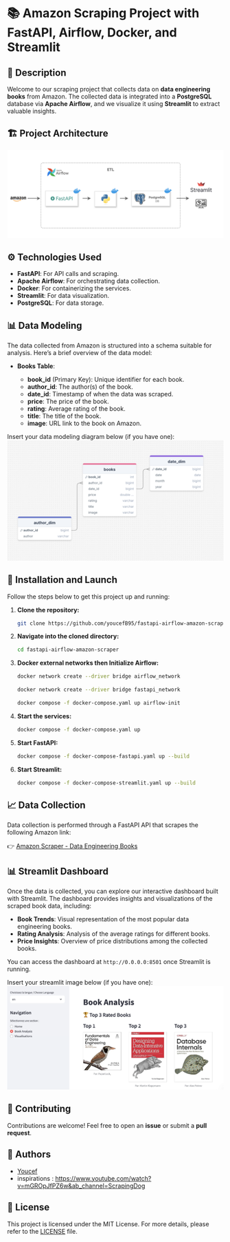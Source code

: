 # 📚 Amazon Scraping Project with FastAPI, Airflow, Docker, and Streamlit

## 🌟 Description

Welcome to our scraping project that collects data on **data engineering books** from Amazon. The collected data is integrated into a **PostgreSQL** database via **Apache Airflow**, and we visualize it using **Streamlit** to extract valuable insights.

## 🏗️ Project Architecture

![Project Architecture](images/etl-architecture.png)

## ⚙️ Technologies Used

- **FastAPI**: For API calls and scraping.
- **Apache Airflow**: For orchestrating data collection.
- **Docker**: For containerizing the services.
- **Streamlit**: For data visualization.
- **PostgreSQL**: For data storage.

## 📊 Data Modeling

The data collected from Amazon is structured into a schema suitable for analysis. Here’s a brief overview of the data model:

- **Books Table**:

  - **book_id** (Primary Key): Unique identifier for each book.
  - **author_id**: The author(s) of the book.
  - **date_id**: Timestamp of when the data was scraped.
  - **price**: The price of the book.
  - **rating**: Average rating of the book.
  - **title**: The title of the book.
  - **image**: URL link to the book on Amazon.

Insert your data modeling diagram below (if you have one):  
![Data Model](images/data_model.png)

## 🚀 Installation and Launch

Follow the steps below to get this project up and running:

1. **Clone the repository:**

   ```bash
   git clone https://github.com/youcefB95/fastapi-airflow-amazon-scraper.git
   ```

2. **Navigate into the cloned directory:**

   ```bash
   cd fastapi-airflow-amazon-scraper
   ```

3. **Docker external networks then Initialize Airflow:**

   ```bash
   docker network create --driver bridge airflow_network
   ```
   ```bash
   docker network create --driver bridge fastapi_network
   ```
   
   ```bash
   docker compose -f docker-compose.yaml up airflow-init
   ```

5. **Start the services:**

   ```bash
   docker compose -f docker-compose.yaml up
   ```

6. **Start FastAPI:**

   ```bash
   docker compose -f docker-compose-fastapi.yaml up --build
   ```

7. **Start Streamlit:**
   ```bash
   docker compose -f docker-compose-streamlit.yaml up --build
   ```

## 📈 Data Collection

Data collection is performed through a FastAPI API that scrapes the following Amazon link:

👉 [Amazon Scraper - Data Engineering Books](https://www.amazon.com/s?k=data+engineering+books&s=exact-aware-popularity-rank&qid=1734622043&ref=sr_st_exact-aware-popularity-rank&ds=v1%3AhMN9DdsxLFEU6A4wN2HVGdXJ98Rf4I%2BLLLeurDCfZ4c)

## 📊 Streamlit Dashboard

Once the data is collected, you can explore our interactive dashboard built with Streamlit. The dashboard provides insights and visualizations of the scraped book data, including:

- **Book Trends**: Visual representation of the most popular data engineering books.
- **Rating Analysis**: Analysis of the average ratings for different books.
- **Price Insights**: Overview of price distributions among the collected books.

You can access the dashboard at `http://0.0.0.0:8501` once Streamlit is running.

Insert your streamlit image below (if you have one):  
![Streamlit](images/streamlit.png)

## 🤝 Contributing

Contributions are welcome! Feel free to open an **issue** or submit a **pull request**.

## 👤 Authors

- [Youcef](https://github.com/youcefB95)
- inspirations : https://www.youtube.com/watch?v=mGROpJfPZ6w&ab_channel=ScrapingDog

## 📝 License

This project is licensed under the MIT License. For more details, please refer to the [LICENSE](LICENSE) file.
